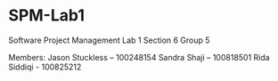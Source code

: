 # SPM-Lab1
Software Project Management Lab 1
Section 6 Group 5

Members:
Jason Stuckless – 100248154
Sandra Shaji – 100818501
Rida Siddiqi - 100825212
